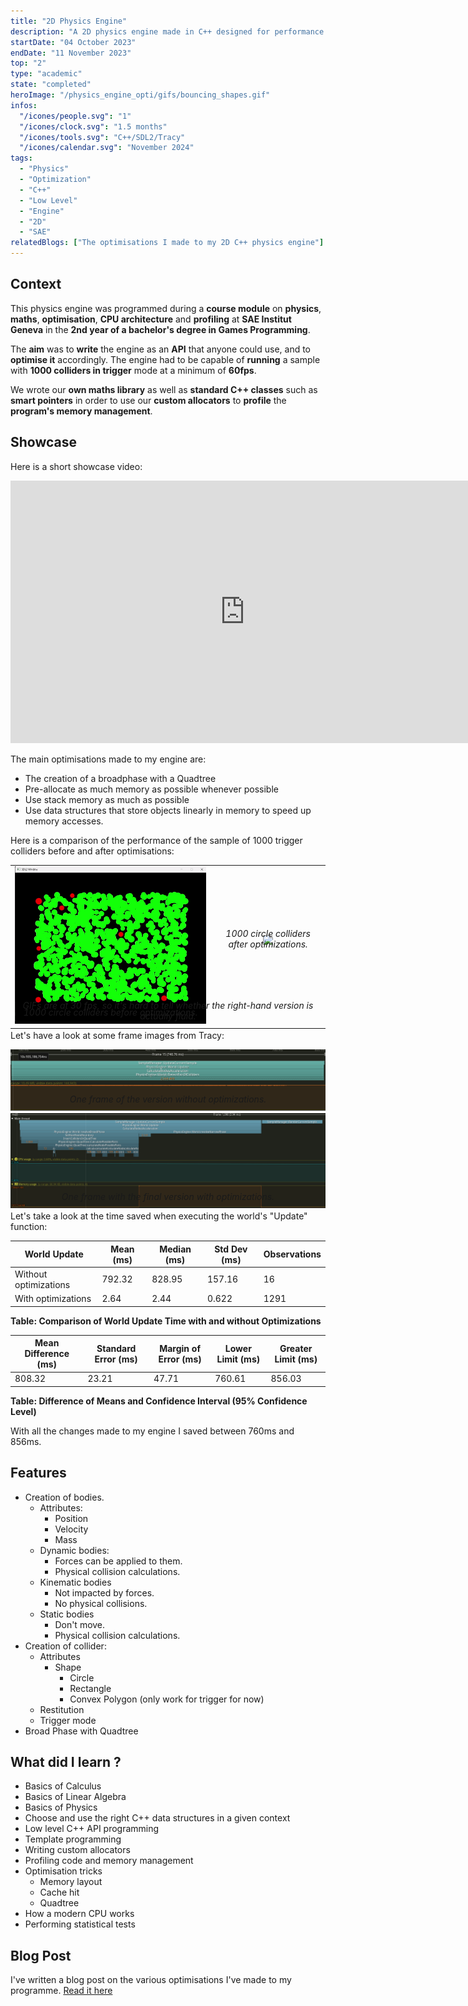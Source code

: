 ```yaml
---
title: "2D Physics Engine"
description: "A 2D physics engine made in C++ designed for performance and realtime safety"
startDate: "04 October 2023"
endDate: "11 November 2023"
top: "2"
type: "academic"
state: "completed"
heroImage: "/physics_engine_opti/gifs/bouncing_shapes.gif"
infos:
  "/icones/people.svg": "1"
  "/icones/clock.svg": "1.5 months"
  "/icones/tools.svg": "C++/SDL2/Tracy"
  "/icones/calendar.svg": "November 2024"
tags:
  - "Physics"
  - "Optimization"
  - "C++"
  - "Low Level"
  - "Engine"
  - "2D"
  - "SAE"
relatedBlogs: ["The optimisations I made to my 2D C++ physics engine"]
---
```


<!-- import YoutubePlayer from '/src/components/YoutubePlayer.astro'; -->

## Context
This physics engine was programmed during a **course module** on **physics**, **maths**, **optimisation**, **CPU architecture** and **profiling** at **SAE Institut Geneva** in the **2nd year of a bachelor's degree in Games Programming**.

The **aim** was to **write** the engine as an **API** that anyone could use, and to **optimise it** accordingly. The engine had to be capable of **running** a sample with **1000 colliders in trigger** mode at a minimum of **60fps**.

We wrote our **own maths library** as well as **standard C++ classes** such as **smart pointers** in order to use our **custom allocators** to **profile** the **program's memory management**.

## Showcase
Here is a short showcase video:
<iframe width="750" height="420" src="https://www.youtube.com/embed/Z83k0WTJZsk?si=22S3ad54ErI-Jlrm" title="YouTube video player" frameborder="0" allow="accelerometer; autoplay; clipboard-write; encrypted-media; gyroscope; picture-in-picture; web-share" referrerpolicy="strict-origin-when-cross-origin" allowfullscreen></iframe>

The main optimisations made to my engine are:
- The creation of a broadphase with a Quadtree
- Pre-allocate as much memory as possible whenever possible
- Use stack memory as much as possible
- Use data structures that store objects linearly in memory to speed up memory accesses.

Here is a comparison of the performance of the sample of 1000 trigger colliders before and after optimisations:
<div style="text-align:center;">
    <table>
    <tr>
        <td> <img src="/physics_engine_opti/gifs/1000Circles.gif" width=575/>
        <p style="margin-top: -30px"><em>1000 circle colliders before optimizations.</em></p></td>
        <td>  <img src="/physics_engine_opti/gifs/FullOpti.gif" width=575/>
        <p style="margin-top: -30px"><em>1000 circle colliders after optimizations.</em></p></td>
    </tr>
    </table>
    <p style="margin-top: -60px"><em>GIFs are at 30 fps, so it's hard to tell whether the right-hand version is actually fluid. </em></p></td>
</div>

Let's have a look at some frame images from Tracy:
<div style="text-align:center">
  <img src="/physics_engine_opti/images/noBroadFrame.png">
  <p style="margin-top: -30px"><em>One frame of the version without optimizations.</em></p>
</div>

<div style="text-align:center">
  <img src="/physics_engine_opti/images/FullOptiFrame.png">
  <p style="margin-top: -30px"><em>One frame with the final version with optimizations.</em></p>
</div>

Let's take a look at the time saved when executing the world's "Update" function:

| **World Update**       | **Mean (ms)** | **Median (ms)** | **Std Dev (ms)** | **Observations** |
|------------------------|---------------|-----------------|------------------|------------------|
| Without optimizations  | 792.32        | 828.95          | 157.16           | 16               |
| With optimizations     | 2.64          | 2.44            | 0.622            | 1291             |
**Table: Comparison of World Update Time with and without Optimizations**

| **Mean Difference (ms)** | **Standard Error (ms)** | **Margin of Error (ms)** | **Lower Limit (ms)** | **Greater Limit (ms)** |
|--------------------------|-------------------------|--------------------------|----------------------|------------------------|
| 808.32                   | 23.21                   | 47.71                    | 760.61               | 856.03                 |
**Table: Difference of Means and Confidence Interval (95% Confidence Level)**

With all the changes made to my engine I saved between 760ms and 856ms.

## Features
- Creation of bodies.
  - Attributes:
    - Position
    - Velocity
    - Mass
  - Dynamic bodies:
    - Forces can be applied to them.
    - Physical collision calculations.
  - Kinematic bodies
    - Not impacted by forces.
    - No physical collisions.
  - Static bodies
    - Don't move.
    - Physical collision calculations.
- Creation of collider:
  - Attributes
    - Shape
      - Circle
      - Rectangle
      - Convex Polygon (only work for trigger for now)
  - Restitution
  - Trigger mode
- Broad Phase with Quadtree

<!-- <YoutubePlayer id="rNb0OLZd4wg" />

<button id="playButton">Play Physics Engine 2D</button>

<div id="gameContainer" style="display:none;">
  <iframe frameborder="0" src="https://itch.io/embed-upload/9943561?color=04476f" allowfullscreen="" width="750" height="750">
    <a href="https://chocolive.itch.io/physics-engine-2d">Play Physics Engine 2D on itch.io</a>
  </iframe>
</div>

<style>
  /* Style the button */
  #playButton {
    width: 200px;         /* Set width to make it square */
    height: 200px;        /* Set height to match the width */
    background-color: #04476f;  /* Set background color */
    color: white;         /* White text color */
    border: 2px solid #033c4c; /* Border to define the square shape */
    border-radius: 15px;  /* Optional: rounded corners */
    font-size: 18px;      /* Adjust font size */
    text-align: center;   /* Center text */
    cursor: pointer;     /* Change cursor to pointer */
    display: flex;        /* Use flex to center content */
    justify-content: center; /* Center horizontally */
    align-items: center;  /* Center vertically */
    transition: background-color 0.3s ease; /* Smooth color transition */
  }

  /* Hover effect */
  #playButton:hover {
    background-color: #033c4c; /* Darken the button on hover */
  }
</style>

<script>
  // Get the button and the container where the game iframe will appear
  const playButton = document.getElementById('playButton');
  const gameContainer = document.getElementById('gameContainer');

  // Add an event listener to show the iframe when the button is clicked
  playButton.addEventListener('click', () => {
    gameContainer.style.display = 'block'; // Show the iframe
    playButton.style.display = 'none';    // Hide the button
  });
</script>


<iframe frameborder="0" src="https://itch.io/embed/2219858" width="552" height="167"><a href="https://chocolive.itch.io/card-master-penguin">Card Master Penguin by Chocolive</a></iframe> -->

## What did I learn ?
- Basics of Calculus
- Basics of Linear Algebra
- Basics of Physics
- Choose and use the right C++ data structures in a given context
- Low level C++ API programming
- Template programming
- Writing custom allocators
- Profiling code and memory management
- Optimisation tricks
  - Memory layout
  - Cache hit
  - Quadtree
- How a modern CPU works
- Performing statistical tests

## Blog Post
I've written a blog post on the various optimisations I've made to my programme.
[Read it here](/blog/the-optimisations-i-made-to-my-2d-c-physics-engine/)